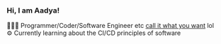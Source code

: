 ### Hi, I am Aadya!

👩🏻‍💻 Programmer/Coder/Software Engineer etc [call it what you want](https://www.youtube.com/watch?v=V54CEElTF_U) lol<br/>
⚙️ Currently learning about the CI/CD principles of software  <br/>





<!--
📈 My GitHub Stats! <br/>
![My GitHub Stats](https://github-readme-stats.vercel.app/api?username=AadyaTiwari&theme=cobalt_icons=true)
-->

<!--
**AadyaTiwari/AadyaTiwari** is a ✨ _special_ ✨ repository because its `README.md` (this file) appears on your GitHub profile.

Here are some ideas to get you started:

- 🔭 I’m currently working on ...
- 🌱 I’m currently learning ...
- 👯 I’m looking to collaborate on ...
- 🤔 I’m looking for help with ...
- 💬 Ask me about ...
- 📫 How to reach me: ...
- 😄 Pronouns: ...
- ⚡ Fun fact: ...
-->
